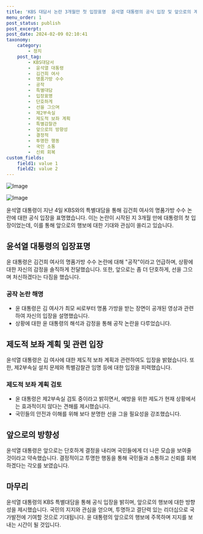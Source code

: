 ```yaml
---
title: 'KBS 대담서 논란 3개월만 첫 입장표명  윤석열 대통령의 공식 입장 및 앞으로의 계획'
menu_order: 1
post_status: publish
post_excerpt: 
post_date: 2024-02-09 02:10:41
taxonomy:
    category:
        - 정치
    post_tag:
        - KBS대담서
        -  윤석열 대통령
        -  김건희 여사
        -  명품가방 수수
        -  공작
        -  특별대담
        -  입장표명
        -  단호하게
        -  선을 그으며
        -  제2부속실
        -  제도적 보좌 계획
        -  특별감찰관
        -  앞으로의 방향성
        -  결정적
        -  투명한 행동
        -  국민 소통
        -  신뢰 회복
custom_fields:
    field1: value 1
    field2: value 2
---
```


![Image](https://imgnews.pstatic.net/image/001/2024/02/08/PYH2024020720550001300_P4_20240208005409311.jpg?type=w647)

![Image](https://imgnews.pstatic.net/image/001/2024/02/08/PYH2024020723070001300_P4_20240208005409316.jpg?type=w647)

윤석열 대통령이 지난 4일 KBS와의 특별대담을 통해 김건희 여사의 명품가방 수수 논란에 대한 공식 입장을 표명했습니다. 이는 논란이 시작된 지 3개월 만에 대통령의 첫 입장이었는데, 이를 통해 앞으로의 행보에 대한 기대와 관심이 쏠리고 있습니다.
## 윤석열 대통령의 입장표명
윤 대통령은 김건희 여사의 명품가방 수수 논란에 대해 "공작"이라고 언급하며, 상황에 대한 자신의 감정을 솔직하게 전달했습니다. 또한, 앞으로는 좀 더 단호하게, 선을 그으며 처신하겠다는 다짐을 했습니다.
### 공작 논란 해명
- 윤 대통령은 김 여사가 최모 씨로부터 명품 가방을 받는 장면이 공개된 영상과 관련하여 자신의 입장을 설명했습니다.
- 상황에 대한 윤 대통령의 해석과 감정을 통해 공작 논란을 다루었습니다.
## 제도적 보좌 계획 및 관련 입장
윤석열 대통령은 김 여사에 대한 제도적 보좌 계획과 관련하여도 입장을 밝혔습니다. 또한, 제2부속실 설치 문제와 특별감찰관 임명 등에 대한 입장을 피력했습니다.
### 제도적 보좌 계획 검토
- 윤 대통령은 제2부속실 검토 중이라고 밝히면서, 예방을 위한 제도가 현재 상황에서는 효과적이지 않다는 견해를 제시했습니다.
- 국민들의 안전과 이해를 위해 보다 분명한 선을 그을 필요성을 강조했습니다.
## 앞으로의 방향성
윤석열 대통령은 앞으로는 단호하게 결정을 내리며 국민들에게 더 나은 모습을 보여줄 것이라고 약속했습니다. 결정적이고 투명한 행동을 통해 국민들과 소통하고 신뢰를 회복하겠다는 각오를 보였습니다.
## 마무리
윤석열 대통령의 KBS 특별대담을 통해 공식 입장을 밝히며, 앞으로의 행보에 대한 방향성을 제시했습니다. 국민의 지지와 관심을 얻으며, 투명하고 결단력 있는 리더십으로 국가발전에 기여할 것으로 기대됩니다. 윤 대통령의 앞으로의 행보에 주목하며 지지를 보내는 시간이 될 것입니다.
